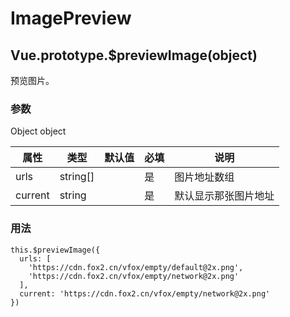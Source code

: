 # ImagePreview

## <a name="previewImage">Vue.prototype.\$previewImage(object)</a>

预览图片。

### 参数

Object object

| 属性    | 类型     | 默认值 | 必填 | 说明                 |
| ------- | -------- | ------ | ---- | -------------------- |
| urls    | string[] |        | 是   | 图片地址数组         |
| current | string   |        | 是   | 默认显示那张图片地址 |

### 用法

```
this.$previewImage({
  urls: [
    'https://cdn.fox2.cn/vfox/empty/default@2x.png',
    'https://cdn.fox2.cn/vfox/empty/network@2x.png'
  ],
  current: 'https://cdn.fox2.cn/vfox/empty/network@2x.png'
})
```
